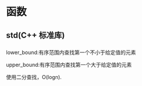 # 函数

## std(C++ 标准库)

### <algorithm>

lower_bound:有序范围内查找第一个不小于给定值的元素

upper_bound:有序范围内查找第一个大于给定值的元素

使用二分查找，O(logn).
